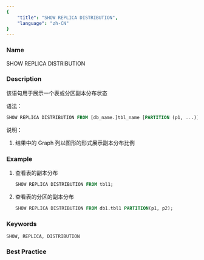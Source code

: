 ```yaml
---
{
    "title": "SHOW REPLICA DISTRIBUTION",
    "language": "zh-CN"
}
---
```


<!--
Licensed to the Apache Software Foundation (ASF) under one
or more contributor license agreements.  See the NOTICE file
distributed with this work for additional information
regarding copyright ownership.  The ASF licenses this file
to you under the Apache License, Version 2.0 (the
"License"); you may not use this file except in compliance
with the License.  You may obtain a copy of the License at

  http://www.apache.org/licenses/LICENSE-2.0

Unless required by applicable law or agreed to in writing,
software distributed under the License is distributed on an
"AS IS" BASIS, WITHOUT WARRANTIES OR CONDITIONS OF ANY
KIND, either express or implied.  See the License for the
specific language governing permissions and limitations
under the License.
-->

### Name

SHOW REPLICA DISTRIBUTION

### Description

该语句用于展示一个表或分区副本分布状态

语法：

```sql
SHOW REPLICA DISTRIBUTION FROM [db_name.]tbl_name [PARTITION (p1, ...)];
```

说明：

1. 结果中的 Graph 列以图形的形式展示副本分布比例

### Example

1. 查看表的副本分布

    ```sql
    SHOW REPLICA DISTRIBUTION FROM tbl1;
    ```

 2. 查看表的分区的副本分布

      ```sql
      SHOW REPLICA DISTRIBUTION FROM db1.tbl1 PARTITION(p1, p2);
      ```

### Keywords

    SHOW, REPLICA, DISTRIBUTION

### Best Practice

